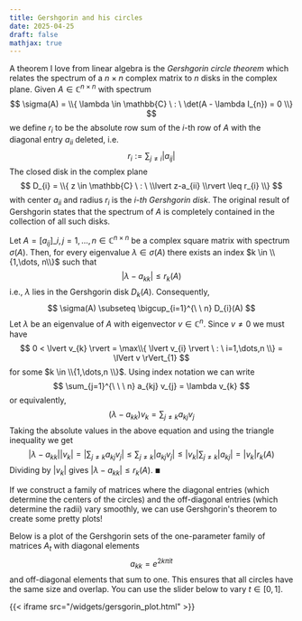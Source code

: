 ```yaml
---
title: Gershgorin and his circles
date: 2025-04-25
draft: false
mathjax: true
---
```


A theorem I love from linear algebra is the _Gershgorin circle theorem_ which relates the spectrum of a $n \times n$ complex matrix to $n$ disks in the complex plane. Given $A \in \mathbb{C}^{n \times n}$ with spectrum
$$
\sigma(A) = \\{ \lambda \in \mathbb{C} \ : \ \det(A - \lambda I_{n}) = 0 \\}
$$
we define $r_{i}$ to be the absolute row sum of the $i$-th row of $A$ with the diagonal entry $a_{ii}$ deleted, i.e.
$$
r_{i} := \sum_{j \neq i} \lvert a_{ij} \rvert 
$$
The closed disk in the complex plane
$$
D_{i} = \\{ z \in \mathbb{C} \ : \ \\lvert z-a_{ii} \\rvert \leq r_{i} \\}
$$
with center $a_{ii}$ and radius $r_{i}$ is the _$i$-th Gershgorin disk_. The original result of Gershgorin states that the spectrum of $A$ is completely contained in the collection of all such disks.

Let $A = [a_{ij}]\_{i,j=1,\dots,n} \in \mathbb{C}^{n \times n}$ be a complex square matrix with spectrum $\sigma(A)$. Then, for every eigenvalue $\lambda \in \sigma(A)$ there exists an index $k \in \\{1,\dots, n\\}$ such that
$$
\lvert \lambda - a_{kk} \rvert \leq r_{k}(A)
$$
i.e., $\lambda$ lies in the Gershgorin disk $D_{k}(A)$. Consequently,
$$
\sigma(A) \subseteq \bigcup_{i=1}^{\ \ n} D_{i}(A)
$$
Let $\lambda$ be an eigenvalue of $A$ with eigenvector $v \in \mathbb{C}^n$. Since $v \neq 0$ we must have
$$
0 < \lvert v_{k} \rvert = \max\\{ \lvert v_{i} \rvert \ : \ i=1,\dots,n \\} = \lVert v \rVert_{1} 
$$
for some $k \in \\{1,\dots,n \\}$. Using index notation we can write
$$
\sum_{j=1}^{\ \ \ n} a_{kj} v_{j} = \lambda v_{k}
$$
or equivalently,
$$
(\lambda - a_{kk}) v_{k} = \sum_{j \neq k} a_{kj} v_{j}
$$
Taking the absolute values in the above equation and using the triangle inequality we get
$$
\left\lvert \lambda - a_{kk} \right\rvert \lvert v_{k} \rvert = \left\lvert \sum_{j \neq k} a_{kj} v_{j} \right\rvert \leq \sum_{j \neq k} \lvert a_{kj} v_{j} \rvert \leq \lvert v_{k} \rvert \sum_{j \neq k} \lvert a_{kj} \rvert = \lvert v_{k}  \rvert r_{k}(A)
$$
Dividing by $\lvert v_{k} \rvert$ gives $\lvert \lambda - a_{kk} \rvert \leq r_{k}(A)$. <font style="" size="1.9rem">■</font>

If we construct a family of matrices where the diagonal entries (which determine the centers of the circles) and the off-diagonal entries (which determine the radii) vary smoothly, we can use Gershgorin's theorem to create some pretty plots! 

Below is a plot of the Gershgorin sets of the one-parameter family of matrices $A_{t}$ with diagonal elements
$$
a_{kk} = e^{2k\pi it}
$$
and off-diagonal elements that sum to one. This ensures that all circles have the same size and overlap. You can use the slider below to vary $t \in [0, 1]$.

{{< iframe src="/widgets/gersgorin_plot.html" >}}
